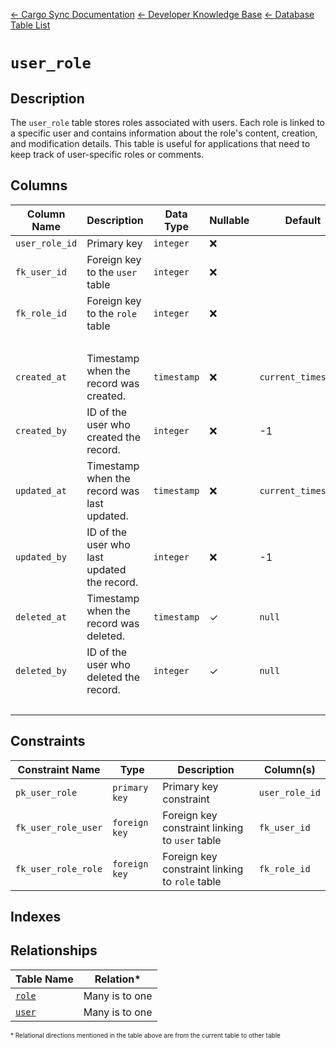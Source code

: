 [← Cargo Sync Documentation](../../../../readme.md) [← Developer Knowledge Base](../../readme.md) [← Database Table List](../database-design.md)

# `user_role`

## Description
The `user_role` table stores roles associated with users. Each role is linked to a specific user and contains information about the role's content, creation, and modification details. This table is useful for applications that need to keep track of user-specific roles or comments.

## Columns

|Column Name|Description|Data Type|Nullable|Default|
|-|-|-|-|-|
|`user_role_id`|Primary key|`integer`|❌||
|`fk_user_id`|Foreign key to the `user` table|`integer`|❌||
|`fk_role_id`|Foreign key to the `role` table|`integer`|❌||
|&nbsp;|
|`created_at`|Timestamp when the record was created.|`timestamp`|❌|`current_timestamp`|
|`created_by`|ID of the user who created the record.|`integer`|❌|-1|
|`updated_at`|Timestamp when the record was last updated.|`timestamp`|❌|`current_timestamp`|
|`updated_by`|ID of the user who last updated the record.|`integer`|❌|-1|
|`deleted_at`|Timestamp when the record was deleted.|`timestamp`|✓|`null`|
|`deleted_by`|ID of the user who deleted the record.|`integer`|✓|`null`|
|&nbsp;|

## Constraints

|Constraint Name|Type|Description|Column(s)|
|--|--|--|--|
|`pk_user_role`|`primary key`|Primary key constraint|`user_role_id`|
|`fk_user_role_user`|`foreign key`|Foreign key constraint linking to `user` table|`fk_user_id`|
|`fk_user_role_role`|`foreign key`|Foreign key constraint linking to `role` table|`fk_role_id`|

## Indexes

## Relationships

|Table Name|Relation*|
|-|-|
|[`role`](./role-table.md)|Many is to one|
|[`user`](./user-table.md)|Many is to one|

<span style="font-size:10px">\* Relational directions mentioned in the table above are from the current table to other table</span>